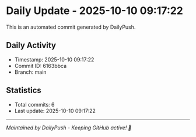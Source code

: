 # Daily Update - 2025-10-10 09:17:22

This is an automated commit generated by DailyPush.

## Daily Activity
- Timestamp: 2025-10-10 09:17:22
- Commit ID: 6163bbca
- Branch: main

## Statistics
- Total commits: 6
- Last update: 2025-10-10 09:17:22

---
*Maintained by DailyPush - Keeping GitHub active! 🚀*
